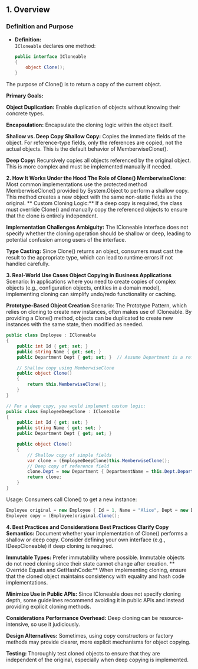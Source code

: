 ## 1. Overview

### Definition and Purpose
- **Definition:**  
  `ICloneable` declares one method:
  ```csharp
  public interface ICloneable
  {
      object Clone();
  }
  ```
The purpose of Clone() is to return a copy of the current object.

**Primary Goals:**

**Object Duplication:**
Enable duplication of objects without knowing their concrete types.

**Encapsulation:**
Encapsulate the cloning logic within the object itself.

**Shallow vs. Deep Copy
Shallow Copy:**
Copies the immediate fields of the object. For reference-type fields, only the references are copied, not the actual objects. This is the default behavior of MemberwiseClone().

**Deep Copy:**
Recursively copies all objects referenced by the original object. This is more complex and must be implemented manually if needed.

**2. How It Works Under the Hood
The Role of Clone()
MemberwiseClone**:
Most common implementations use the protected method MemberwiseClone() provided by System.Object to perform a shallow copy. This method creates a new object with the same non-static fields as the original.
**
Custom Cloning Logic:**
If a deep copy is required, the class must override Clone() and manually copy the referenced objects to ensure that the clone is entirely independent.

**Implementation Challenges
Ambiguity:**
The ICloneable interface does not specify whether the cloning operation should be shallow or deep, leading to potential confusion among users of the interface.

**Type Casting:**
Since Clone() returns an object, consumers must cast the result to the appropriate type, which can lead to runtime errors if not handled carefully.

**3. Real-World Use Cases
Object Copying in Business Applications**
Scenario:
In applications where you need to create copies of complex objects (e.g., configuration objects, entities in a domain model), implementing cloning can simplify undo/redo functionality or caching.

**Prototype-Based Object Creation**
Scenario:
The Prototype Pattern, which relies on cloning to create new instances, often makes use of ICloneable. By providing a Clone() method, objects can be duplicated to create new instances with the same state, then modified as needed.

```csharp
public class Employee : ICloneable
{
    public int Id { get; set; }
    public string Name { get; set; }
    public Department Dept { get; set; }  // Assume Department is a reference type

    // Shallow copy using MemberwiseClone
    public object Clone()
    {
        return this.MemberwiseClone();
    }
}

// For a deep copy, you would implement custom logic:
public class EmployeeDeepClone : ICloneable
{
    public int Id { get; set; }
    public string Name { get; set; }
    public Department Dept { get; set; }

    public object Clone()
    {
        // Shallow copy of simple fields
        var clone = (EmployeeDeepClone)this.MemberwiseClone();
        // Deep copy of reference field
        clone.Dept = new Department { DepartmentName = this.Dept.DepartmentName };
        return clone;
    }
}
```

Usage:
Consumers call Clone() to get a new instance:

```csharp
Employee original = new Employee { Id = 1, Name = "Alice", Dept = new Department { DepartmentName = "HR" } };
Employee copy = (Employee)original.Clone();
```

**4. Best Practices and Considerations
Best Practices
Clarify Copy Semantics:**
Document whether your implementation of Clone() performs a shallow or deep copy. Consider defining your own interface (e.g., IDeepCloneable<T>) if deep cloning is required.

**Immutable Types:**
Prefer immutability where possible. Immutable objects do not need cloning since their state cannot change after creation.
**
Override Equals and GetHashCode:**
When implementing cloning, ensure that the cloned object maintains consistency with equality and hash code implementations.

**Minimize Use in Public APIs:**
Since ICloneable does not specify cloning depth, some guidelines recommend avoiding it in public APIs and instead providing explicit cloning methods.

**Considerations
Performance Overhead:**
Deep cloning can be resource-intensive, so use it judiciously.

**Design Alternatives:**
Sometimes, using copy constructors or factory methods may provide clearer, more explicit mechanisms for object copying.

**Testing:**
Thoroughly test cloned objects to ensure that they are independent of the original, especially when deep copying is implemented.
